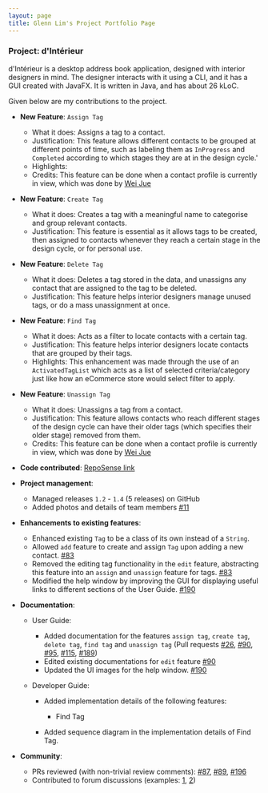 ```yaml
---
layout: page
title: Glenn Lim's Project Portfolio Page
---
```


### Project: d'Intérieur

d'Intérieur is a desktop address book application, designed with interior designers in mind. The designer interacts with it using a CLI, and it has a GUI created with JavaFX. It is written in Java, and has about 26 kLoC.

Given below are my contributions to the project.

* **New Feature**: `Assign Tag`
  * What it does: Assigns a tag to a contact.
  * Justification: This feature allows different contacts to be grouped at different points of time, such as labeling them as `InProgress` and `Completed` according to which stages they are at in the design cycle.'
  * Highlights:
  * Credits: This feature can be done when a contact profile is currently in view, which was done by [Wei Jue](weijuey.md)

* **New Feature**: `Create Tag`
  * What it does: Creates a tag with a meaningful name to categorise and group relevant contacts.
  * Justification: This feature is essential as it allows tags to be created, then assigned to contacts whenever they reach a certain stage in the design cycle, or for personal use.

* **New Feature**: `Delete Tag`
  * What it does: Deletes a tag stored in the data, and unassigns any contact that are assigned to the tag to be deleted.
  * Justification: This feature helps interior designers manage unused tags, or do a mass unassignment at once.

* **New Feature**: `Find Tag`
  * What it does: Acts as a filter to locate contacts with a certain tag. 
  * Justification: This feature helps interior designers locate contacts that are grouped by their tags.
  * Highlights: This enhancement was made through the use of an `ActivatedTagList` which acts as a list of selected criteria/category just like how an eCommerce store would select filter to apply.

* **New Feature**: `Unassign Tag`
  * What it does: Unassigns a tag from a contact.
  * Justification: This feature allows contacts who reach different stages of the design cycle can have their older tags (which specifies their older stage) removed from them. 
  * Credits: This feature can be done when a contact profile is currently in view, which was done by [Wei Jue](weijuey.md)

* **Code contributed**: [RepoSense link](https://nus-cs2103-ay2122s2.github.io/tp-dashboard/?search=glennljw&breakdown=true)

* **Project management**:
  * Managed releases `1.2` - `1.4` (5 releases) on GitHub
  * Added photos and details of team members [\#11](https://github.com/AY2122S2-CS2103T-T12-2/tp/pull/11)

* **Enhancements to existing features**:
  * Enhanced existing `Tag` to be a class of its own instead of a `String`.
  * Allowed `add` feature to create and assign `Tag` upon adding a new contact. [\#83](https://github.com/AY2122S2-CS2103T-T12-2/tp/pull/83)
  * Removed the editing tag functionality in the `edit` feature, abstracting this feature into an `assign` and `unassign` feature for tags. [\#83](https://github.com/AY2122S2-CS2103T-T12-2/tp/pull/83)
  * Modified the help window by improving the GUI for displaying useful links to different sections of the User Guide. [\#190](https://github.com/AY2122S2-CS2103T-T12-2/tp/pull/190)

* **Documentation**:
  * User Guide:
    * Added documentation for the features `assign tag`, `create tag`, `delete tag`, `find tag` and `unassign tag` (Pull requests [\#26](https://github.com/AY2122S2-CS2103T-T12-2/tp/pull/26), [\#90](https://github.com/AY2122S2-CS2103T-T12-2/tp/pull/90), [\#95](https://github.com/AY2122S2-CS2103T-T12-2/tp/pull/95), [\#115](https://github.com/AY2122S2-CS2103T-T12-2/tp/pull/115), [\#189](https://github.com/AY2122S2-CS2103T-T12-2/tp/pull/189))
    * Edited existing documentations for `edit` feature [\#90](https://github.com/AY2122S2-CS2103T-T12-2/tp/pull/90)
    * Updated the UI images for the help window. [\#190](https://github.com/AY2122S2-CS2103T-T12-2/tp/pull/190)
    
  * Developer Guide:
    * Added implementation details of the following features:
      * Find Tag
      
    * Added sequence diagram in the implementation details of Find Tag.

* **Community**:
  * PRs reviewed (with non-trivial review comments): [\#87](https://github.com/AY2122S2-CS2103T-T12-2/tp/pull/87), [\#89](https://github.com/AY2122S2-CS2103T-T12-2/tp/pull/89), [\#196](https://github.com/AY2122S2-CS2103T-T12-2/tp/pull/196)
  * Contributed to forum discussions (examples: [1](https://github.com/nus-cs2103-AY2122S2/forum/issues/84#issuecomment-1028047189), [2](https://github.com/nus-cs2103-AY2122S2/forum/issues/84#issuecomment-1028530974))



